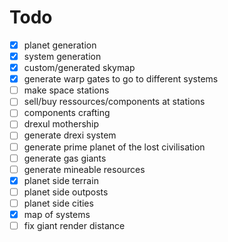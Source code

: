 # Todo

- [x] planet generation
- [x] system generation
- [x] custom/generated skymap
- [x] generate warp gates to go to different systems
- [ ] make space stations
- [ ] sell/buy ressources/components at stations
- [ ] components crafting
- [ ] drexul mothership
- [ ] generate drexi system
- [ ] generate prime planet of the lost civilisation
- [ ] generate gas giants
- [ ] generate mineable resources
- [x] planet side terrain
- [ ] planet side outposts
- [ ] planet side cities
- [x] map of systems
- [ ] fix giant render distance
